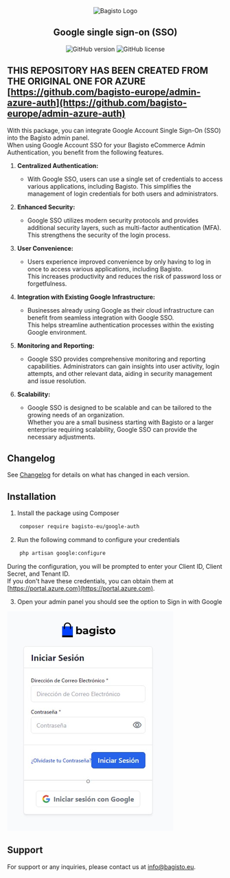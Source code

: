 <div align="center">
    <img src="https://bagisto.com/wp-content/themes/bagisto/images/logo.png" alt="Bagisto Logo" />
    <h2>Google single sign-on (SSO)</h2>
</div>

<div align="center">
    <img alt="GitHub version" src="http://poser.pugx.org/bagisto-eu/azure-auth/v">
    <img alt="GitHub license" src="https://img.shields.io/github/license/bagisto-europe/admin-azure-auth">
</div>

## THIS REPOSITORY HAS BEEN CREATED FROM THE ORIGINAL ONE FOR AZURE [https://github.com/bagisto-europe/admin-azure-auth](https://github.com/bagisto-europe/admin-azure-auth)

With this package, you can integrate Google Account Single Sign-On (SSO) into the Bagisto admin panel.  
When using Google Account SSO for your Bagisto eCommerce Admin Authentication, you benefit from the following features.

1. **Centralized Authentication:**
   - With Google SSO, users can use a single set of credentials to access various applications, including Bagisto. This simplifies the management of login credentials for both users and administrators.

2. **Enhanced Security:**
   - Google SSO utilizes modern security protocols and provides additional security layers, such as multi-factor authentication (MFA).  
This strengthens the security of the login process.

3. **User Convenience:**
   - Users experience improved convenience by only having to log in once to access various applications, including Bagisto.  
This increases productivity and reduces the risk of password loss or forgetfulness.

4. **Integration with Existing Google Infrastructure:**
   - Businesses already using Google as their cloud infrastructure can benefit from seamless integration with Google SSO.  
This helps streamline authentication processes within the existing Google environment.

5. **Monitoring and Reporting:**
   - Google SSO provides comprehensive monitoring and reporting capabilities. Administrators can gain insights into user activity, login attempts, and other relevant data, aiding in security management and issue resolution.

6. **Scalability:**
   - Google SSO is designed to be scalable and can be tailored to the growing needs of an organization.  
Whether you are a small business starting with Bagisto or a larger enterprise requiring scalability, Google SSO can provide the necessary adjustments.

## Changelog

See [Changelog](CHANGELOG.md) for details on what has changed in each version.

## Installation

1. Install the package using Composer

```bash
    composer require bagisto-eu/google-auth
```

2. Run the following command to configure your credentials

```bash
    php artisan google:configure
```

During the configuration, you will be prompted to enter your Client ID, Client Secret, and Tenant ID.  
If you don't have these credentials, you can obtain them at [https://portal.azure.com](https://portal.azure.com).  

3. Open your admin panel you should see the option to Sign in with Google

![example](docs/bagisto-signin.jpg)

## Support

For support or any inquiries, please contact us at [info@bagisto.eu](mailto:info@bagisto.eu).
